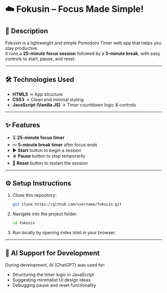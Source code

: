 # ☁️ Fokusin – Focus Made Simple!  

## 📖 Description  
Fokusin is a lightweight and simple Pomodoro Timer web app that helps you stay productive.  
It runs a **25-minute focus session** followed by a **5-minute break**, with easy controls to start, pause, and reset.  

---

## 🛠️ Technologies Used  
- **HTML5** → App structure  
- **CSS3** → Clean and minimal styling  
- **JavaScript (Vanilla JS)** → Timer countdown logic & controls  

---

## ✨ Features  
- ⏳ **25-minute focus timer**  
- 💤 **5-minute break timer** after focus ends  
- ▶️ **Start** button to begin a session  
- ⏸️ **Pause** button to stop temporarily  
- 🔄 **Reset** button to restart the session  

---

## ⚙️ Setup Instructions  
1. Clone this repository:  
   ```bash
   git clone https://github.com/username/fokusin.git

2. Navigate into the project folder:
    ```bash 
    cd fokusin
3. Run locally by opening index.html in your browser.

---

## 🤖 AI Support for Development

During development, AI (ChatGPT) was used for:
- Structuring the timer logic in JavaScript
- Suggesting minimalist UI design ideas
- Debugging pause and reset functionality
